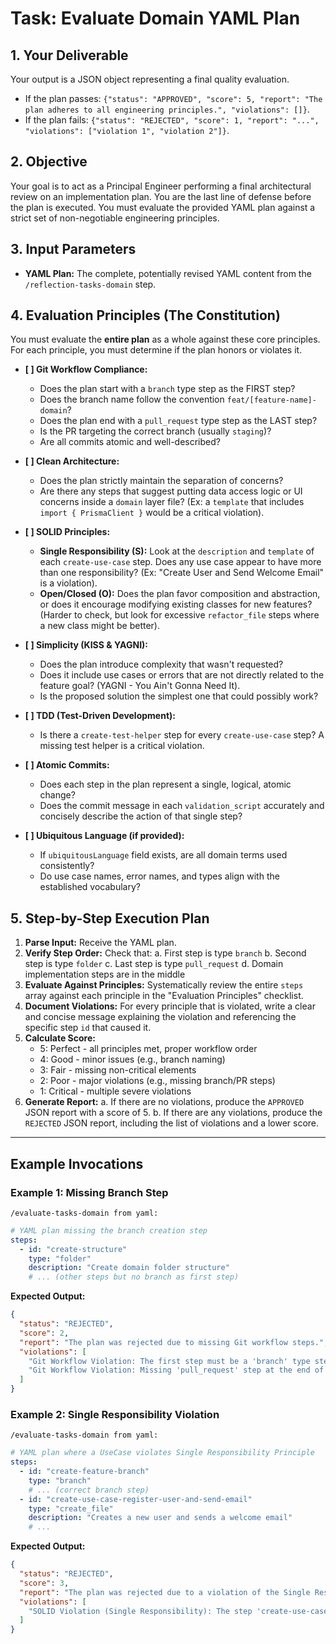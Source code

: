 # Task: Evaluate Domain YAML Plan

## 1. Your Deliverable

Your output is a JSON object representing a final quality evaluation.

- If the plan passes: `{"status": "APPROVED", "score": 5, "report": "The plan adheres to all engineering principles.", "violations": []}`.
- If the plan fails: `{"status": "REJECTED", "score": 1, "report": "...", "violations": ["violation 1", "violation 2"]}`.

## 2. Objective

Your goal is to act as a Principal Engineer performing a final architectural review on an implementation plan. You are the last line of defense before the plan is executed. You must evaluate the provided YAML plan against a strict set of non-negotiable engineering principles.

## 3. Input Parameters

- **YAML Plan:** The complete, potentially revised YAML content from the `/reflection-tasks-domain` step.

## 4. Evaluation Principles (The Constitution)

You must evaluate the **entire plan** as a whole against these core principles. For each principle, you must determine if the plan honors or violates it.

- **[ ] Git Workflow Compliance:**

  - Does the plan start with a `branch` type step as the FIRST step?
  - Does the branch name follow the convention `feat/[feature-name]-domain`?
  - Does the plan end with a `pull_request` type step as the LAST step?
  - Is the PR targeting the correct branch (usually `staging`)?
  - Are all commits atomic and well-described?

- **[ ] Clean Architecture:**

  - Does the plan strictly maintain the separation of concerns?
  - Are there any steps that suggest putting data access logic or UI concerns inside a `domain` layer file? (Ex: a `template` that includes `import { PrismaClient }` would be a critical violation).

- **[ ] SOLID Principles:**

  - **Single Responsibility (S):** Look at the `description` and `template` of each `create-use-case` step. Does any use case appear to have more than one responsibility? (Ex: "Create User and Send Welcome Email" is a violation).
  - **Open/Closed (O):** Does the plan favor composition and abstraction, or does it encourage modifying existing classes for new features? (Harder to check, but look for excessive `refactor_file` steps where a new class might be better).

- **[ ] Simplicity (KISS & YAGNI):**

  - Does the plan introduce complexity that wasn't requested?
  - Does it include use cases or errors that are not directly related to the feature goal? (YAGNI - You Ain't Gonna Need It).
  - Is the proposed solution the simplest one that could possibly work?

- **[ ] TDD (Test-Driven Development):**

  - Is there a `create-test-helper` step for every `create-use-case` step? A missing test helper is a critical violation.

- **[ ] Atomic Commits:**
  - Does each step in the plan represent a single, logical, atomic change?
  - Does the commit message in each `validation_script` accurately and concisely describe the action of that single step?

- **[ ] Ubiquitous Language (if provided):**
  - If `ubiquitousLanguage` field exists, are all domain terms used consistently?
  - Do use case names, error names, and types align with the established vocabulary?

## 5. Step-by-Step Execution Plan

1.  **Parse Input:** Receive the YAML plan.
2.  **Verify Step Order:** Check that:
    a. First step is type `branch`
    b. Second step is type `folder`
    c. Last step is type `pull_request`
    d. Domain implementation steps are in the middle
3.  **Evaluate Against Principles:** Systematically review the entire `steps` array against each principle in the "Evaluation Principles" checklist.
4.  **Document Violations:** For every principle that is violated, write a clear and concise message explaining the violation and referencing the specific step `id` that caused it.
5.  **Calculate Score:**
    - 5: Perfect - all principles met, proper workflow order
    - 4: Good - minor issues (e.g., branch naming)
    - 3: Fair - missing non-critical elements
    - 2: Poor - major violations (e.g., missing branch/PR steps)
    - 1: Critical - multiple severe violations
6.  **Generate Report:**
    a. If there are no violations, produce the `APPROVED` JSON report with a score of 5.
    b. If there are any violations, produce the `REJECTED` JSON report, including the list of violations and a lower score.

---

## Example Invocations

### Example 1: Missing Branch Step

`/evaluate-tasks-domain from yaml:`

```yaml
# YAML plan missing the branch creation step
steps:
  - id: "create-structure"
    type: "folder"
    description: "Create domain folder structure"
    # ... (other steps but no branch as first step)
```

**Expected Output:**

```json
{
  "status": "REJECTED",
  "score": 2,
  "report": "The plan was rejected due to missing Git workflow steps.",
  "violations": [
    "Git Workflow Violation: The first step must be a 'branch' type step to create the feature branch.",
    "Git Workflow Violation: Missing 'pull_request' step at the end of the plan."
  ]
}
```

### Example 2: Single Responsibility Violation

`/evaluate-tasks-domain from yaml:`

```yaml
# YAML plan where a UseCase violates Single Responsibility Principle
steps:
  - id: "create-feature-branch"
    type: "branch"
    # ... (correct branch step)
  - id: "create-use-case-register-user-and-send-email"
    type: "create_file"
    description: "Creates a new user and sends a welcome email"
    # ...
```

**Expected Output:**

```json
{
  "status": "REJECTED",
  "score": 3,
  "report": "The plan was rejected due to a violation of the Single Responsibility Principle.",
  "violations": [
    "SOLID Violation (Single Responsibility): The step 'create-use-case-register-user-and-send-email' combines two distinct responsibilities (user registration and sending emails). This should be split into two separate use cases."
  ]
}
```
